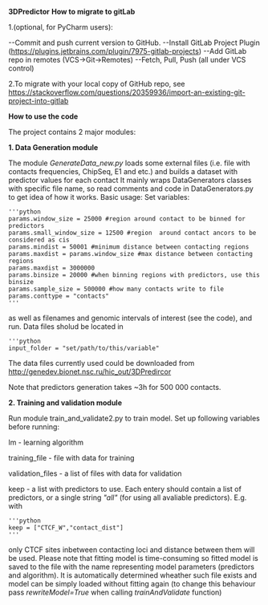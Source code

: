 **3DPredictor**
**How to migrate to gitLab**

1.(optional, for PyCharm users):

--Commit and push current version to GitHub.
--Install GitLab Project Plugin (https://plugins.jetbrains.com/plugin/7975-gitlab-projects)
--Add GitLab repo in remotes (VCS->Git->Remotes)
--Fetch, Pull, Push (all under VCS control)

2.To migrate with your local copy of GitHub repo, see 
https://stackoverflow.com/questions/20359936/import-an-existing-git-project-into-gitlab


**How to use the code**

The project contains 2 major modules:

**1. Data Generation module**

The module _GenerateData_new.py_ loads some external files 
(i.e. file with contacts frequencies, ChipSeq, E1 and etc.) 
and builds a dataset with predictor values for each contact
It mainly wraps  DataGenerators classes with specific file name,
so read comments and code in DataGenerators.py to get idea of
how it works.
Basic usage:
Set variables:

    '''python
    params.window_size = 25000 #region around contact to be binned for predictors
    params.small_window_size = 12500 #region  around contact ancors to be considered as cis
    params.mindist = 50001 #minimum distance between contacting regions
    params.maxdist = params.window_size #max distance between contacting regions
    params.maxdist = 3000000
    params.binsize = 20000 #when binning regions with predictors, use this binsize
    params.sample_size = 500000 #how many contacts write to file
    params.conttype = "contacts"
    '''

as well as filenames and genomic intervals of interest 
(see the code), and run. Data files sholud be located in 
 
    '''python
    input_folder = "set/path/to/this/variable"
The data files currently used could be downloaded from 
http://genedev.bionet.nsc.ru/hic_out/3DPredircor

Note that predictors generation takes ~3h for 500 000 contacts.

**2. Training and validation module**

Run module train_and_validate2.py to train model.
Set up following variables before running:

lm - learning algorithm

training_file - file with data for training

validation_files - a list of files with data for validation

keep - a list with predictors to use. Each entery should 
contain a list of predictors, or a single string _"all"_
(for using all avaliable predictors). 
E.g. with
 
    '''python
    keep = ["CTCF_W","contact_dist"] 
    '''
 only CTCF sites inbetween contacting loci and distance between them will be used.
 Please note that fitting model is time-consuming so fitted model is saved to the file with the name 
 representing model parameters (predictors and algorithm). 
 It is automatically determined wheather such file exists and
 model can be simply loaded without fitting again 
 (to change this behaviour pass _rewriteModel=True_ when calling 
 _trainAndValidate_ function)